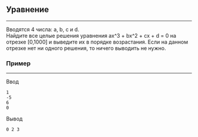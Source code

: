 ## Уравнение
---
Вводятся 4 числа: a, b, c и d.  
Найдите все целые решения уравнения ax^3 + bx^2 + cx + d = 0 на отрезке [0,1000] и выведите их в порядке возрастания.  Если на данном отрезке нет ни одного решения, то ничего выводить не нужно.
### Пример
---
Ввод
```
1
-5
6
0
```
Вывод
```
0 2 3
```